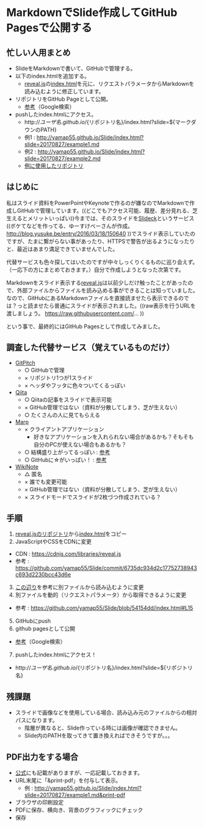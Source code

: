 # MarkdownでSlide作成してGitHub Pagesで公開する
## 忙しい人用まとめ
- SlideをMarkdownで書いて、GitHubで管理する。
- 以下のindex.htmlを追加する。
  - [reveal.js](https://cdnjs.com/libraries/reveal.js)の[index.html](https://raw.githubusercontent.com/hakimel/reveal.js/master/index.html)を元に、リクエストパラメータからMarkdownを読み込むように修正しています。
- リポジトリをGitHub Pageとして公開。
  - [参考](https://www.google.co.jp/search?q=github+pages)（Google検索）
- pushしたindex.htmlにアクセス。
  - http://${ユーザ名}.github.io/${リポジトリ名}/index.html?slide=${マークダウンのPATH}
  - 例1 : http://yamap55.github.io/Slide/index.html?slide=20170827/example1.md
  - 例2 : http://yamap55.github.io/Slide/index.html?slide=20170827/example2.md
  - [例に使用したリポジトリ](https://github.com/yamap55/Slide/tree/master/20170827)


## はじめに
私はスライド資料をPowerPointやKeynoteで作るのが嫌なのでMarkdownで作成しGitHubで管理しています。((どこでもアクセス可能、履歴、差分見れる、芝生えるとメリットいっぱい))今までは、そのスライドを[Slideck](https://slideck.io/)というサービス((ボケてなどを作ってる、ゆーすけべーさんが作成。 http://blog.yusuke.be/entry/2016/03/18/150640 ))でスライド表示していたのですが、たまに繋がらない事があったり、HTTPSで警告が出るようになったりと、最近はあまり満足できていませんでした。

代替サービスも色々探してはいたのですが中々しっくりくるものに巡り会えず。（一応下の方にまとめておきます。）自分で作成しようとなった次第です。

Markdownをスライド表示する[reveal.js](https://github.com/hakimel/reveal.js/)は以前少しだけ触ったことがあったので、外部ファイルからファイルを読み込める事ができることは知っていました。なので、GitHubにあるMarkdownファイルを直接読ませたら表示できるのでは？っと読ませたら普通にスライドが表示されました。((raw表示を行うURLを渡しましょう。 https://raw.githubusercontent.com/... ))

という事で、最終的にはGitHub Pagesとして作成してみました。

## 調査した代替サービス（覚えているものだけ）
- [GitPitch](https://gitpitch.com/)
  - ○ GitHubで管理
  - × リポジトリ1つが1スライド
  - × ヘッダやフッタに色々ついてくるっぽい
- [Qiita](http://qiita.com/)
  - ○ Qiitaの記事をスライドで表示可能
  - × GitHub管理ではない（資料が分散してしまう、芝が生えない）
  - ○ たくさんの人に見てもらえる
- [Marp](https://yhatt.github.io/marp/)
  - × クライアントアプリケーション
    - 好きなアプリケーションを入れられない場合があるかも？そもそも自分のPCが使えない場合もあるかも？
  - ○ 結構盛り上がってるっぽい : [参考](http://qiita.com/yhatt/items/0bf65699a538d5508c33)
  - ○ GitHubに☆がいっぱい！ : [参考](https://github.com/yhatt/marp/)
- [WikiNote](https://wikinote.net/)
  - △ 匿名
  - × 誰でも変更可能
  - × GitHub管理ではない（資料が分散してしまう、芝が生えない）
  - × スライドモードでスライドが2枚づつ作成されている？


## 手順
1. [reveal.jsのリポジトリ](https://github.com/hakimel/reveal.js/)から[index.html](https://raw.githubusercontent.com/hakimel/reveal.js/master/index.html)をコピー
2. JavaScriptやCSSをCDNに変更
  - CDN : https://cdnjs.com/libraries/reveal.js
  - 参考 : https://github.com/yamap55/Slide/commit/6735dc934d2c17752738943c693d2230bcc43d6e
3. [この辺り](https://github.com/hakimel/reveal.js/#external-markdown)を参考に別ファイルから読み込むように変更
4. 別ファイルを動的（リクエストパラメータ）から取得できるように変更
  - 参考 : https://github.com/yamap55/Slide/blob/54154dd/index.html#L15
5. GitHubにpush
6. github pagesとして公開
  - [参考](https://www.google.co.jp/search?q=github+pages)（Google検索）
7. pushしたindex.htmlにアクセス！
  - http://${ユーザ名}.github.io/${リポジトリ名}/index.html?slide=${リポジトリ名}

## 残課題
- スライドで画像などを使用している場合、読み込み元のファイルからの相対パスになります。
  - 階層が異なると、Slide作っている時には画像が確認できません。
  - Slide内のPATHを取ってきて置き換えればできそうですが。。。

## PDF出力をする場合
- [公式](https://github.com/hakimel/reveal.js/#instructions-1)にも記載がありますが、一応記載しておきます。
- URL末尾に「&print-pdf」を付与して表示。
  - 例 : http://yamap55.github.io/Slide/index.html?slide=20170827/example1.md&print-pdf
- ブラウザの印刷設定
- PDFに保存、横向き、背景のグラフィックにチェック
- 保存
